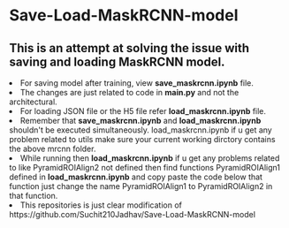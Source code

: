 # Save-Load-MaskRCNN-model
## This is an attempt at solving the issue with saving and loading MaskRCNN model.
<li>For saving model after training, view <b>save_maskrcnn.ipynb</b> file.
<li>The changes are just related to code in <b>main.py</b> and not the architectural.
<li>For loading JSON file or the H5 file refer <b>load_maskrcnn.ipynb</b> file.
<li>Remember that <b>save_maskrcnn.ipynb</b> and <b>load_maskrcnn.ipynb</b> shouldn't be executed simultaneously.
<liWhile running <b>load_maskrcnn.ipynb</b> if u get any problem related to utils make sure your current working dirctory contains the above mrcnn folder.
<li>While running then <b>load_maskrcnn.ipynb</b> if u get any problems related to like PyramidROIAlign2 not defined then 
find functions PyramidROIAlign1 defined in <b>load_maskrcnn.ipynb</b> and copy paste the code below that function just change the name PyramidROIAlign1 to PyramidROIAlign2 in that function.
<li>This repositories is just clear modification of https://github.com/Suchit210Jadhav/Save-Load-MaskRCNN-model
